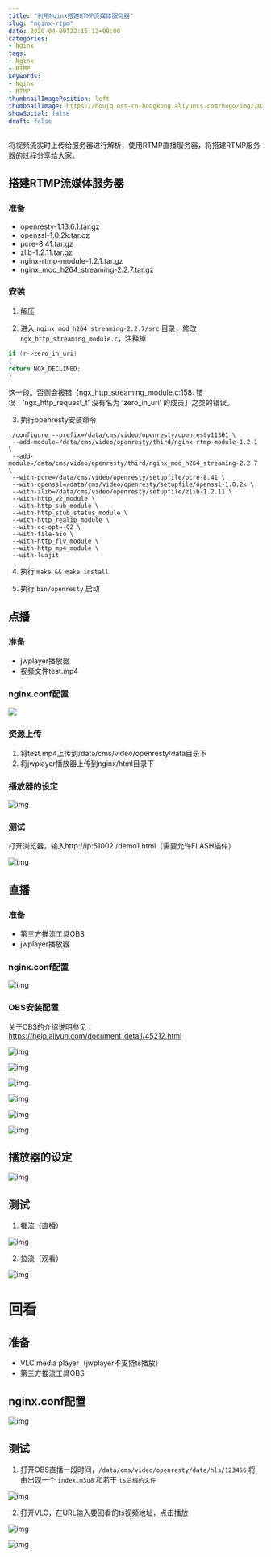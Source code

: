 ```yaml
---
title: "利用Nginx搭建RTMP流媒体服务器"
slug: "nginx-rtpm"
date: 2020-04-09T22:15:12+08:00
categories:
- Nginx
tags:
- Nginx
- RTMP
keywords:
- Nginx
- RTMP
thumbnailImagePosition: left
thumbnailImage: https://houjq.oss-cn-hongkong.aliyuncs.com/hugo/img/20200409224656.png
showSocial: false
draft: false
---
```


将视频流实时上传给服务器进行解析，使用RTMP直播服务器，将搭建RTMP服务器的过程分享给大家。
<!--more-->

## 搭建RTMP流媒体服务器

### 准备

- openresty-1.13.6.1.tar.gz
- openssl-1.0.2k.tar.gz
- pcre-8.41.tar.gz
- zlib-1.2.11.tar.gz
- nginx-rtmp-module-1.2.1.tar.gz
- nginx_mod_h264_streaming-2.2.7.tar.gz

### 安装

1. 解压

2. 进入 `nginx_mod_h264_streaming-2.2.7/src` 目录，修改 `ngx_http_streaming_module.c`，注释掉

```c++
if (r->zero_in_uri)
{
return NGX_DECLINED;
}
```

这一段。否则会报错【ngx_http_streaming_module.c:158: 错误：’ngx_http_request_t’ 没有名为 ‘zero_in_uri’ 的成员】之类的错误。

3. 执行openresty安装命令

```shell
./configure --prefix=/data/cms/video/openresty/openresty11361 \
 --add-module=/data/cms/video/openresty/third/nginx-rtmp-module-1.2.1 \
 --add-module=/data/cms/video/openresty/third/nginx_mod_h264_streaming-2.2.7 \
 --with-pcre=/data/cms/video/openresty/setupfile/pcre-8.41 \
 --with-openssl=/data/cms/video/openresty/setupfile/openssl-1.0.2k \
 --with-zlib=/data/cms/video/openresty/setupfile/zlib-1.2.11 \
 --with-http_v2_module \
 --with-http_sub_module \
 --with-http_stub_status_module \
 --with-http_realip_module \
 --with-cc-opt=-O2 \
 --with-file-aio \
 --with-http_flv_module \
 --with-http_mp4_module \
 --with-luajit
```

4. 执行 `make && make install`

5. 执行 `bin/openresty` 启动

## 点播

### 准备

- jwplayer播放器
- 视频文件test.mp4

### nginx.conf配置

![](https://houjq.oss-cn-hongkong.aliyuncs.com/hugo/img/20200409222733.png)

### 资源上传

1. 将test.mp4上传到/data/cms/video/openresty/data目录下
2. 将jwplayer播放器上传到nginx/html目录下

### 播放器的设定

![img](https://houjq.oss-cn-hongkong.aliyuncs.com/hugo/img/20200409222947.png)

### 测试

打开浏览器，输入http://ip:51002 /demo1.html（需要允许FLASH插件）

![img](https://houjq.oss-cn-hongkong.aliyuncs.com/hugo/img/20200409222955.png)

## 直播

### 准备

- 第三方推流工具OBS
- jwplayer播放器

### nginx.conf配置

![img](https://houjq.oss-cn-hongkong.aliyuncs.com/hugo/img/20200409223004.png)

### OBS安装配置

关于OBS的介绍说明参见：https://help.aliyun.com/document_detail/45212.html

![img](https://houjq.oss-cn-hongkong.aliyuncs.com/hugo/img/20200409223048.png)

![img](https://houjq.oss-cn-hongkong.aliyuncs.com/hugo/img/20200409223059.png)

![img](https://houjq.oss-cn-hongkong.aliyuncs.com/hugo/img/20200409223121.png)

![img](https://houjq.oss-cn-hongkong.aliyuncs.com/hugo/img/20200409223127.png)

![img](https://houjq.oss-cn-hongkong.aliyuncs.com/hugo/img/20200409223137.png)

![img](https://houjq.oss-cn-hongkong.aliyuncs.com/hugo/img/20200409223143.png)

## 播放器的设定

![img](https://houjq.oss-cn-hongkong.aliyuncs.com/hugo/img/20200409223150.png)

## 测试

1. 推流（直播）

![img](https://houjq.oss-cn-hongkong.aliyuncs.com/hugo/img/20200409223154.png)

2. 拉流（观看）

![img](https://houjq.oss-cn-hongkong.aliyuncs.com/hugo/img/20200409223200.png)

#    回看

## 准备

- VLC media player（jwplayer不支持ts播放）
- 第三方推流工具OBS

## nginx.conf配置

![img](https://houjq.oss-cn-hongkong.aliyuncs.com/hugo/img/20200409223207.png)

## 测试

1. 打开OBS直播一段时间，`/data/cms/video/openresty/data/hls/123456` 将由出现一个 `index.m3u8` 和若干  `ts后缀的文件`

![img](https://houjq.oss-cn-hongkong.aliyuncs.com/hugo/img/20200409223213.png)

2. 打开VLC，在URL输入要回看的ts视频地址，点击播放

![img](https://houjq.oss-cn-hongkong.aliyuncs.com/hugo/img/20200409223217.png)

![img](https://houjq.oss-cn-hongkong.aliyuncs.com/hugo/img/20200409223224.png)